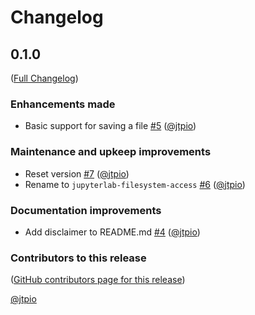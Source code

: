 # Changelog

<!-- <START NEW CHANGELOG ENTRY> -->

## 0.1.0

([Full Changelog](https://github.com/jtpio/jupyterlab-filesystem-access/compare/cec8cbbce5042c8f7d6dce07265fba5a5317c8df...bbc9d3597d0694178d96c00268ff6d501b6a1268))

### Enhancements made

- Basic support for saving a file [#5](https://github.com/jtpio/jupyterlab-filesystem-access/pull/5) ([@jtpio](https://github.com/jtpio))

### Maintenance and upkeep improvements

- Reset version [#7](https://github.com/jtpio/jupyterlab-filesystem-access/pull/7) ([@jtpio](https://github.com/jtpio))
- Rename to `jupyterlab-filesystem-access` [#6](https://github.com/jtpio/jupyterlab-filesystem-access/pull/6) ([@jtpio](https://github.com/jtpio))

### Documentation improvements

- Add disclaimer to README.md [#4](https://github.com/jtpio/jupyterlab-filesystem-access/pull/4) ([@jtpio](https://github.com/jtpio))

### Contributors to this release

([GitHub contributors page for this release](https://github.com/jtpio/jupyterlab-filesystem-access/graphs/contributors?from=2022-04-08&to=2022-04-09&type=c))

[@jtpio](https://github.com/search?q=repo%3Ajtpio%2Fjupyterlab-filesystem-access+involves%3Ajtpio+updated%3A2022-04-08..2022-04-09&type=Issues)

<!-- <END NEW CHANGELOG ENTRY> -->
